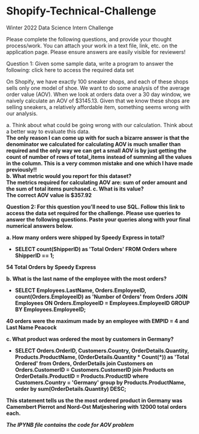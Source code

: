 # Shopify-Technical-Challenge
Winter 2022 Data Science Intern Challenge 

Please complete the following questions, and provide your thought process/work. You can attach your work in a text file, link, etc. on the application page. Please ensure answers are easily visible for reviewers!


Question 1: Given some sample data, write a program to answer the following: click here to access the required data set  

On Shopify, we have exactly 100 sneaker shops, and each of these shops sells only one model of shoe. We want to do some analysis of the average order value (AOV). When we look at orders data over a 30 day window, we naively calculate an AOV of $3145.13. Given that we know these shops are selling sneakers, a relatively affordable item, something seems wrong with our analysis.  

a.	Think about what could be going wrong with our calculation. Think about a better way to evaluate this data.     
<b> The only reason I can come up with for such a bizarre answer is that the denominator we calculated for calculating AOV is much smaller than required and the only way we can get a small AOV is by just getting the count of number of rows of total_items instead of summing all the values in the column. This is a very common mistake and one which I have made previously!! <b>   
b.	What metric would you report for this dataset?  
<b> The metrics required for calculating AOV are: sum of order amount and the sum of total items purchased.<b>
c.	What is its value?  
<b> The correct AOV value is $357.92 <b>



Question 2: For this question you’ll need to use SQL. Follow this link to access the data set required for the challenge. Please use queries to answer the following questions. Paste your queries along with your final numerical answers below.  

a.	How many orders were shipped by Speedy Express in total?  

* SELECT count(ShipperID) as 'Total Orders' FROM Orders where ShipperID == 1;  

<b> 54 Total Orders by Speedy Express <b>

b.	What is the last name of the employee with the most orders?  
* SELECT Employees.LastName, Orders.EmployeeID, count(Orders.EmployeeID) as 'Number of Orders' from Orders
JOIN Employees ON Orders.EmployeeID = Employees.EmployeeID 
GROUP BY Employees.EmployeeID;

<b> 40 orders were the maximum made by an employee with EMPID = 4 and Last Name Peacock <b>

c.	What product was ordered the most by customers in Germany?    
* SELECT Orders.OrderID, Customers.Country, OrderDetails.Quantity, Products.ProductName, (OrderDetails.Quantity * Count(*)) as 'Total Ordered' from Orders, OrderDetails
join Customers on Orders.CustomerID = Customers.CustomerID
join Products on OrderDetails.ProductID = Products.ProductID 
where Customers.Country = 'Germany' group by Products.ProductName,
order by sum(OrderDetails.Quantity) DESC;  

<b> This statement tells us the the most ordered product in Germany was Camembert Pierrot and Nord-Ost Matjeshering with 12000 total orders each. <b>
  
<b><i> The IPYNB file contains the code for AOV problem<i><b>

